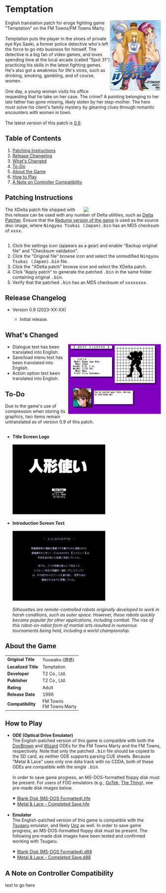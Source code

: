 <h1>Temptation</h1>
<img width="165" height="228" align="right" src="https://github.com/DerekPascarella/Temptation-EnglishPatchFMTowns/blob/main/images/cover_front.jpg?raw=true">English translation patch for eroge fighting game "Temptation" on the FM Towns/FM Towns Marty.
<br><br>
Temptation puts the player in the shoes of private eye Kyo Saeki, a former police detective who's left the force to go into business for himself. The detective is a big fan of video games, and loves spending time at the local arcade (called "Spot 31") practicing his skills in the latest fighting games. He's also got a weakness for life's vices, such as drinking, smoking, gambling, and of course, women.
<br><br>
One day, a young woman visits his office requesting that he take on her case. The crime? A painting belonging to her late father has gone missing, likely stolen by her step-mother. The hero must solve his client's family mystery by gleaning clues through romantic encounters with women in town.
<br><br>
The latest version of this patch is <a href="https://github.com/DerekPascarella/Temptation-EnglishPatchFMTowns/releases/tag/0.9">0.9</a>.

<h2>Table of Contents</h2>

1. [Patching Instructions](#patching-instructions)
2. [Release Changelog](#release-changelog)
3. [What's Changed](#whats-changed)
4. [To-Do](#to-do)
5. [About the Game](#about-the-game)
6. [How to Play](#how-to-play)
7. [A Note on Controller Compatibility](#a-note-on-controller-compatibility)

<h2>Patching Instructions</h2>
<img align="right" width="250" src="https://i.imgur.com/r4b04e7.png">The XDelta patch file shipped with this release can be used with any number of Delta utilities, such as <a href="https://www.romhacking.net/utilities/704/">Delta Patcher</a>. Ensure that the <a href="http://redump.org/disc/81742/">Redump version of the game</a> is used as the source disc image, where <tt>Ningyou Tsukai (Japan).bin</tt> has an MD5 checksum of <tt>xxxx</tt>.
<br><br>
<ol type="1">
<li>Click the settings icon (appears as a gear) and enable "Backup original file" and "Checksum validation".</li>
<li>Click the "Original file" browse icon and select the unmodified <tt>Ningyou Tsukai (Japan).bin</tt> file.</li>
<li>Click the "XDelta patch" browse icon and select the XDelta patch.</li>
<li>Click "Apply patch" to generate the patched <tt>.bin</tt> in the same folder containing original <tt>.bin</tt>.</li>
<li>Verify that the patched <tt>.bin</tt> has an MD5 checksum of <tt>xxxxxxxx</tt>.</li>
</ol>

<h2>Release Changelog</h2>
<ul>
 <li>Version 0.9 (2023-XX-XX)</li>
 <ul>
  <li>Initial release.</li>
 </ul>
</ul>

<h2>What's Changed</h2>
<img align="right" width="300" height="225" src="https://raw.githubusercontent.com/DerekPascarella/MetalAndLace-EnglishPatchFMTowns/main/images/screenshot.png"><ul>
<li>Dialogue text has been translated into English.</li>
<li>Save/load menu text has been translated into English.</li>
<li>Action option text been translated into English.</li>
</ul>

<h2>To-Do</h2>
Due to the game's use of compression when storing its graphics, two items remain untranslated as of version 0.9 of this patch.
<br><br>
<ul>
<li><b>Title Screen Logo</b><br><br><img width="300" height="225" src="https://github.com/DerekPascarella/MetalAndLace-EnglishPatchFMTowns/blob/main/images/to-do_title_screen.png?raw=true"><br><br></li>
<li><b>Introduction Screen Text</b><br><br><img width="300" height="225" src="https://github.com/DerekPascarella/MetalAndLace-EnglishPatchFMTowns/blob/main/images/to-do_intro_text.png?raw=true"><br><br><i>Silhouettes are remote-controlled robots originally developed to work in harsh conditions, such as outer space.  However, these robots quickly became popular for other applications, including combat.  The rise of this robot-on-robot form of martial arts resulted in numerous tournaments being held, including a world championship.</i></li>
</ul>

<h2>About the Game</h2>
<table>
<tr>
<td><b>Original Title</b></td>
<td>Yuuwaku (誘惑)</td>
</tr>
<tr>
<td><b>Localized Title</b></td>
<td>Temptation</td>
</tr>
<tr>
<td><b>Developer</b></td>
<td>T2 Co., Ltd.</td>
</tr>
<tr>
<td><b>Publisher</b></td>
<td>T2 Co., Ltd.</td>
</tr>
<tr>
<td><b>Rating</b></td>
<td>Adult</td>
</tr>
<tr>
<td><b>Release Date</b></td>
<td>1996</td>
</tr>
<tr>
<td><b>Compatibility</b></td>
<td>FM Towns<br>FM Towns Marty</td>
</tr>
</tr>
</table>

<h2>How to Play</h2>
<ul>
 <li><b>ODE (Optical Drive Emulator)</b><br>The English-patched version of this game is compatible with both the <a href="https://gdemu.wordpress.com/details/docbrown-details/">DocBrown</a> and <a href="https://gdemu.wordpress.com/details/wizard-details/">Wizard</a> ODEs for the FM Towns Marty and the FM Towns, respectively.  Note that only the patched <tt>.bin</tt> file should be copied to the SD card, as neither ODE supports parsing CUE sheets.  Because "Metal & Lace" uses only one data track with no CDDA, both of these ODEs are compatible with the single <tt>.bin</tt>.<br><br>In order to save game progress, an MS-DOS-formatted floppy disk must be present.  For users of FDD emulators (e.g., <a href="https://www.gotekemulator.com/">GoTek</a>, <a href="https://caiusarcade.blogspot.com/2021/05/the-thing-fm-towns-marty-fdd-emulator.html">The Thing</a>), see pre-made disk images below.<br><br>⯈ <a href="https://github.com/DerekPascarella/MetalAndLace-EnglishPatchFMTowns/raw/main/fdd_images/Blank%20Disk%20(MS-DOS%20Formatted).hfe">Blank Disk (MS-DOS Formatted).hfe</a><br>⯈ <a href="https://github.com/DerekPascarella/MetalAndLace-EnglishPatchFMTowns/raw/main/fdd_images/Metal%20%26%20Lace%20-%20Completed%20Save.hfe">Metal & Lace - Completed Save.hfe</a><br><br></li>
 <li><b>Emulator</b><br>The English-patched version of this game is compatible with the <a href="https://github.com/captainys/TOWNSEMU">Tsugaru</a> emulator, and likely <a href="http://townsemu.world.coocan.jp/download.html">Unz</a> as well.  In order to save game progress, an MS-DOS-formatted floppy disk must be present.  The following pre-made disk images have been tested and confirmed working with Tsugaru.<br><br>⯈ <a href="https://github.com/DerekPascarella/MetalAndLace-EnglishPatchFMTowns/raw/main/fdd_images/Blank%20Disk%20(MS-DOS%20Formatted).d88">Blank Disk (MS-DOS Formatted).d88</a><br>⯈ <a href="https://github.com/DerekPascarella/MetalAndLace-EnglishPatchFMTowns/raw/main/fdd_images/Metal%20%26%20Lace%20-%20Completed%20Save.d88">Metal & Lace - Completed Save.d88</a></li>
</ul>

<h2>A Note on Controller Compatibility</h2>
text to go here
